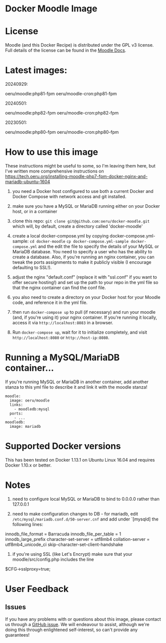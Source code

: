 Docker Moodle Image
===================
# License

Moodle (and this Docker Recipe) is distributed under the GPL v3 license. Full details of the license can be found in the [Moodle Docs](https://docs.moodle.org/dev/License).


# Latest images:

20240929:

oeru/moodle:php81-fpm
oeru/moodle-cron:php81-fpm

20240501:

oeru/moodle:php82-fpm
oeru/moodle-cron:php82-fpm

20230501:

oeru/moodle:php80-fpm
oeru/moodle-cron:php80-fpm


# How to use this image

These instructions might be useful to some, so I'm leaving them here, but I've written more comprehensive instructions on https://tech.oeru.org/installing-moodle-php7-fpm-docker-nginx-and-mariadb-ubuntu-1604

1. you need a Docker host configured to use both a current Docker and Docker Compose with network access and git installed.  

1. make sure you have a MySQL or MariaDB running either on your Docker host, or in a container

1. clone this repo:
`git clone git@github.com:oeru/docker-moodle.git`
which will, by default, create a directory called 'docker-moodle'

1. create a local docker-compose.yml by copying docker-compose.yml-sample:
`cd docker-moodle`
`cp docker-compose.yml-sample docker-compose.yml`
and the edit the file to specify the details of your MySQL or MariaDB database. You need to specify a user who has the ability to create a database. Also, if you're running an nginx container, you can tweak the ports assignments to make it publicly visible (I encourage defaulting to SSL!).

1. adjust the nginx "default.conf" (replace it with "ssl.conf" if you want to offer secure hosting!) and set up the path to your repo in the yml file so that the nginx container can find the conf file.

1. you also need to create a directory on your Docker host for your Moodle code, and reference it in the yml file.

1. then run
`docker-compose up`
to pull (if necessary) and run your moodle (and, if you're using it) your nginx container. If you're running it locally, access it via `http://localhost:8083` in a browser.

1. Run `docker-compose up`, wait for it to initialize completely, and visit `http://localhost:8080` or `http://host-ip:8080`.

# Running a MySQL/MariaDB container...

If you're running MySQL or MariaDB in another container, add another stanza to this yml file to describe it and link it with the moodle stanza!

    moodle:
	  image: oeru/moodle
	  links:
	    - moodledb:mysql
	  ports:
	    - ...
    moodledb:
	  image: mariadb

# Supported Docker versions

This has been tested on Docker 1.13.1 on Ubuntu Linux 16.04 and requires Docker 1.10.x or better.

# Notes

1. need to configure local MySQL or MariaDB to bind to 0.0.0.0 rather than 127.0.0.1

1. need to make configuration changes to DB - for mariadb, edit `/etc/mysql/mariadb.conf.d/50-server.cnf` and add under `[mysqld] the following lines:


  innodb_file_format = Barracuda
  innodb_file_per_table = 1
  innodb_large_prefix
  character-set-server = utf8mb4
  collation-server = utf8mb4_unicode_ci
  skip-character-set-client-handshake

1. if you're using SSL (like Let's Encrypt) make sure that your moodle/src/config.php includes the line 

  $CFG->sslproxy=true;


# User Feedback

## Issues

If you have any problems with or questions about this image, please contact us through a [GitHub issue](https://github.com/oeru/docker-moodle/issues). We will endeavour to assist, although we're doing this through enlightened self-interest, so can't provide any guarantees!
